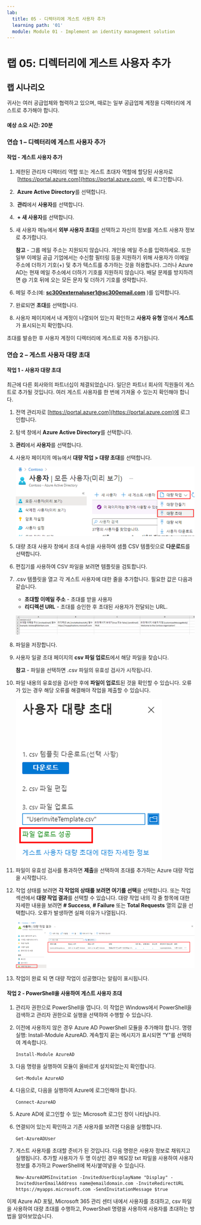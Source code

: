 ```yaml
---
lab:
  title: 05 - 디렉터리에 게스트 사용자 추가
  learning path: '01'
  module: Module 01 - Implement an identity management solution
---
```


# 랩 05: 디렉터리에 게스트 사용자 추가

## 랩 시나리오

귀사는 여러 공급업체와 협력하고 있으며, 때로는 일부 공급업체 계정을 디렉터리에 게스트로 추가해야 합니다.

#### 예상 소요 시간: 20분

### 연습 1 – 디렉터리에 게스트 사용자 추가

#### 작업 - 게스트 사용자 추가

1. 제한된 관리자 디렉터리 역할 또는 게스트 초대자 역할에 할당된 사용자로  [https://portal.azure.com](https://portal.azure.com)  에 로그인합니다.

2.  **Azure Active Directory**를 선택합니다.

3.  **관리**에서 **사용자**를 선택합니다.

4.  **+ 새 사용자**를 선택합니다.

5. 새 사용자 메뉴에서 **외부 사용자 초대**를 선택하고 자신의 정보를 게스트 사용자 정보로 추가합니다.

    **참고** - 그룹 메일 주소는 지원되지 않습니다. 개인용 메일 주소를 입력하세요. 또한 일부 이메일 공급 기업에서는 수신함 필터링 등을 지원하기 위해 사용자가 이메일 주소에 더하기 기호(+) 및 추가 텍스트를 추가하는 것을 허용합니다. 그러나 Azure AD는 현재 메일 주소에서 더하기 기호를 지원하지 않습니다. 배달 문제를 방지하려면 @ 기호 뒤에 오는 모든 문자 및 더하기 기호를 생략합니다.

6. 메일 주소(예: **sc300externaluser1@sc300email.com** )를 입력합니다.

7. 완료되면 **초대**를 선택합니다.

8. 사용자 페이지에서 내 계정이 나열되어 있는지 확인하고 **사용자 유형** 열에서 **게스트**가 표시되는지 확인합니다.

초대를 발송한 후 사용자 계정이 디렉터리에 게스트로 자동 추가됩니다.


### 연습 2 – 게스트 사용자 대량 초대

#### 작업 1 - 사용자 대량 초대

최근에 다른 회사와의 파트너십이 체결되었습니다. 일단은 파트너 회사의 직원들이 게스트로 추가될 것입니다. 여러 게스트 사용자를 한 번에 가져올 수 있는지 확인해야 합니다.

1. 전역 관리자로 [https://portal.azure.com](https://portal.azure.com)에 로그인합니다.

2. 탐색 창에서 **Azure Active Directory**를 선택합니다.

3. **관리**에서 **사용자**를 선택합니다.

4. 사용자 페이지의 메뉴에서 **대량 작업 > 대량 초대**를 선택합니다.

     ![대량 작업 및 대량 초대 메뉴 옵션이 강조 표시된 모든 사용자 페이지를 보여주는 화면 이미지](./media/lp1-mod3-bulk-invite-option.png)

5. 대량 초대 사용자 창에서 초대 속성을 사용하여 샘플 CSV 템플릿으로 **다운로드**를 선택합니다.

6. 편집기를 사용하여 CSV 파일을 보려면 템플릿을 검토합니다.

7. .csv 템플릿을 열고 각 게스트 사용자에 대한 줄을 추가합니다. 필요한 값은 다음과 같습니다.

    - **초대할 이메일 주소** - 초대를 받을 사용자
    - **리디렉션 URL** - 초대를 승인한 후 초대된 사용자가 전달되는 URL.

    ![대량 초대 게스트 템플릿 CSV 예제를 보여주는 화면 이미지](./media/lp1-mod3-template-csv.png)

8. 파일을 저장합니다.

9. 사용자 일괄 초대 페이지의 **csv 파일 업로드**에서 해당 파일을 찾습니다.

     **참고** - 파일을 선택하면 .csv 파일의 유효성 검사가 시작됩니다.

10. 파일 내용의 유효성을 검사한 후에 **파일이 업로드**된 것을 확인할 수 있습니다. 오류가 있는 경우 해당 오류를 해결해야 작업을 제출할 수 있습니다.

    ![파일을 업로드했습니다라는 메시지가 강조 표시된 대량 사용자 초대를 보여주는 화면 이미지](./media/lp1-mod3-bulk-invite-users-upload-csv.png)

11. 파일이 유효성 검사를 통과하면 **제출**을 선택하여 초대를 추가하는 Azure 대량 작업을 시작합니다.

12. 작업 상태를 보려면 **각 작업의 상태를 보려면 여기를 선택**을 선택합니다. 또는 작업 섹션에서 **대량 작업 결과**를 선택할 수 있습니다. 대량 작업 내의 각 줄 항목에 대한 자세한 내용을 보려면 **# Success**, **# Failure** 또는 **Total Requests** 열의 값을 선택합니다. 오류가 발생하면 실패 이유가 나열됩니다.

    ![대량 작업의 결과를 보여주는 화면 이미지](./media/lp1-mod3-bulk-operations-results.png)

13. 작업이 완료 되 면 대량 작업이 성공했다는 알림이 표시됩니다.

#### 작업 2 - PowerShell을 사용하여 게스트 사용자 초대

1. 관리자 권한으로 PowerShell을 엽니다.  이 작업은 Windows에서 PowerShell을 검색하고 관리자 권한으로 실행을 선택하여 수행할 수 있습니다.  

1. 이전에 사용하지 않은 경우 Azure AD PowerShell 모듈을 추가해야 합니다.  명령 실행: Install-Module AzureAD.  계속할지 묻는 메시지가 표시되면 “Y”를 선택하여 계속합니다.

    ``` 
    Install-Module AzureAD
    ```

1. 다음 명령을 실행하여 모듈이 올바르게 설치되었는지 확인합니다.  

    ```
    Get-Module AzureAD 
    ```

1. 다음으로, 다음을 실행하여 Azure에 로그인해야 합니다.  

    ```
    Connect-AzureAD
    ```
    
1. Azure AD에 로그인할 수 있는 Microsoft 로그인 창이 나타납니다.  

1. 연결되어 있는지 확인하고 기존 사용자를 보려면 다음을 실행합니다.  

    ```
    Get-AzureADUser 
    ```

1. 게스트 사용자를 초대할 준비가 된 것입니다.  다음 명령은 사용자 정보로 채워지고 실행됩니다.  추가할 사용자가 두 명 이상인 경우 메모장 txt 파일을 사용하여 사용자 정보를 추가하고 PowerShell에 복사/붙여넣을 수 있습니다. 

    ```
    New-AzureADMSInvitation -InvitedUserDisplayName "Display" -InvitedUserEmailAddress name@emaildomain.com -InviteRedirectURL https://myapps.microsoft.com -SendInvitationMessage $true 
    ```

이제 Azure AD 포털, Microsoft 365 관리 센터 내에서 사용자를 초대하고, csv 파일을 사용하여 대량 초대를 수행하고, PowerShell 명령을 사용하여 사용자를 초대하는 방법을 알아보았습니다.

